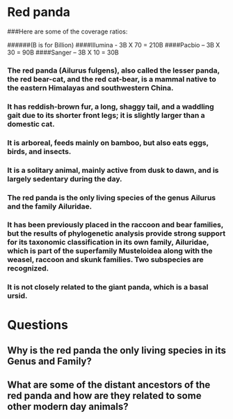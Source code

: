 # Red panda

###Here are some of the coverage ratios:

######(B is for Billion)
####Illumina - 3B X 70 = 210B
####Pacbio – 3B X 30 = 90B
####Sanger – 3B X 10 = 30B





### The red panda (Ailurus fulgens), also called the lesser panda, the red bear-cat, and the red cat-bear, is a mammal native to the eastern Himalayas and southwestern China.
### It has reddish-brown fur, a long, shaggy tail, and a waddling gait due to its shorter front legs; it is slightly larger than a domestic cat.
### It is arboreal, feeds mainly on bamboo, but also eats eggs, birds, and insects.
### It is a solitary animal, mainly active from dusk to dawn, and is largely sedentary during the day.
### The red panda is the only living species of the genus Ailurus and the family Ailuridae.
### It has been previously placed in the raccoon and bear families, but the results of phylogenetic analysis provide strong support for its taxonomic classification in its own family, Ailuridae, which is part of the superfamily Musteloidea along with the weasel, raccoon and skunk families. Two subspecies are recognized.
### It is not closely related to the giant panda, which is a basal ursid.



# Questions
## Why is the red panda the only living species in its Genus and Family?
## What are some of the distant ancestors of the red panda and how are they related to some other modern day animals?

